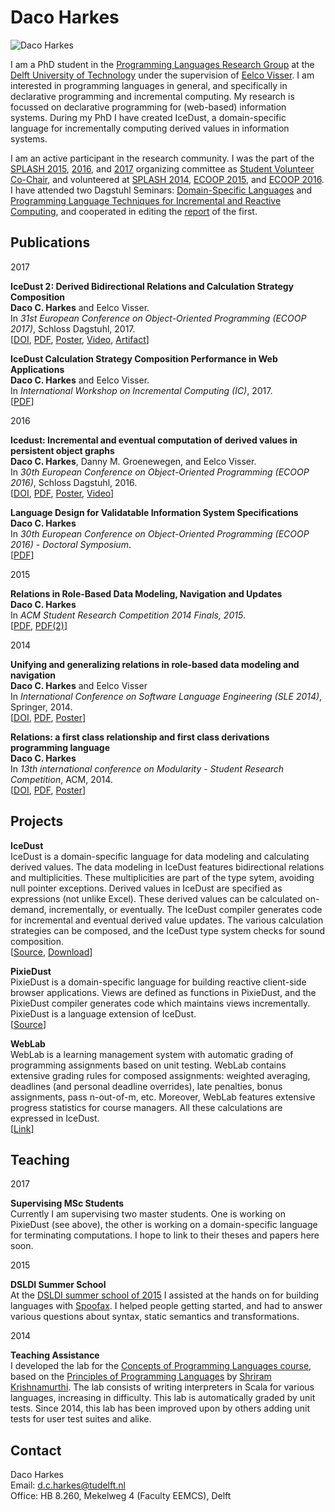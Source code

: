 # Daco Harkes

<div class='pull-right' markdown="1">

![Daco Harkes](https://avatars3.githubusercontent.com/u/3601775?s=200&u=7f768c577dd44784777ee5f29c1ab3be4fdc5b3d&v=4)

</div>

I am a PhD student in the [Programming Languages Research Group](http://eelcovisser.org/wiki/group) at the [Delft University of Technology](https://www.tudelft.nl/) under the supervision of [Eelco Visser](http://eelcovisser.org/).
I am interested in programming languages in general, and specifically in declarative programming and incremental computing.
My research is focussed on declarative programming for (web-based) information systems.
During my PhD I have created IceDust, a domain-specific language for incrementally computing derived values in information systems.

I am an active participant in the research community.
I was the part of the [SPLASH 2015](https://2015.splashcon.org), [2016](https://2016.splashcon.org), and [2017](https://2017.splashcon.org) organizing committee as [Student Volunteer Co-Chair](https://conf.researchr.org/profile/conf/dacoharkes), and volunteered at [SPLASH 2014](https://2014.splashcon.org), [ECOOP 2015](https://2015.ecoop.org/), and [ECOOP 2016](https://2016.ecoop.org/).
I have attended two Dagstuhl Seminars: [Domain-Specific Languages](http://www.dagstuhl.de/en/program/calendar/semhp/?semnr=15062) and [Programming Language Techniques for Incremental and Reactive Computing](http://www.dagstuhl.de/en/program/calendar/semhp/?semnr=16402), and cooperated in editing the [report](http://dx.doi.org/10.4230/DagRep.5.2.26) of the first.

## Publications

2017

__IceDust 2: Derived Bidirectional Relations and Calculation Strategy Composition__  
__Daco C. Harkes__ and Eelco Visser.  
In _31st European Conference on Object-Oriented Programming (ECOOP 2017)_, Schloss Dagstuhl, 2017.  
[[DOI](https://doi.org/10.4230/LIPIcs.ECOOP.2017.14),
 [PDF](http://drops.dagstuhl.de/opus/volltexte/2017/7251/pdf/LIPIcs-ECOOP-2017-14.pdf),
 [Poster](publications/poster-sen17.pdf),
 [Video](https://youtu.be/cNDH253BIGI),
 [Artifact](http://dx.doi.org/10.4230/DARTS.3.2.1)]

__IceDust Calculation Strategy Composition Performance in Web Applications__  
__Daco C. Harkes__ and Eelco Visser.  
In _International Workshop on Incremental Computing (IC)_, 2017.  
[[PDF](publications/IC17-IceDust.pdf)]

2016

__Icedust: Incremental and eventual computation of derived values in persistent object graphs__  
__Daco C. Harkes__, Danny M. Groenewegen, and Eelco Visser.  
In _30th European Conference on Object-Oriented Programming (ECOOP 2016)_, Schloss Dagstuhl, 2016.  
[[DOI](https://doi.org/10.4230/LIPIcs.ECOOP.2016.11),
 [PDF](http://drops.dagstuhl.de/opus/volltexte/2016/6105/pdf/LIPIcs-ECOOP-2016-11.pdf),
 [Poster](publications/poster-sen16.pdf),
 [Video](https://youtu.be/bp7eiihouEU)]

__Language Design for Validatable Information System Specifications__  
__Daco C. Harkes__  
In _30th European Conference on Object-Oriented Programming (ECOOP 2016) - Doctoral Symposium_.  
[[PDF](publications/ECOOP16-DocSym-IceDust.pdf)]

2015

__Relations in Role-Based Data Modeling, Navigation and Updates__  
__Daco C. Harkes__  
In _ACM Student Research Competition 2014 Finals, 2015_.  
[[PDF](http://src.acm.org/binaries/content/assets/src/2014/dacocharkes.pdf),
 [PDF(2)](publications/SRC-Finals15-Relations.pdf)]

2014

__Unifying and generalizing relations in role-based data modeling and navigation__  
__Daco C. Harkes__ and Eelco Visser  
In _International Conference on Software Language Engineering (SLE 2014)_, Springer, 2014.  
[[DOI](https://doi.org/10.1007/978-3-319-11245-9_14),
 [PDF](http://swerl.tudelft.nl/twiki/pub/Main/TechnicalReports/TUD-SERG-2014-023.pdf),
 [Poster](publications/poster-splash14.pdf)]

__Relations: a first class relationship and first class derivations programming language__  
__Daco C. Harkes__  
In _13th international conference on Modularity - Student Research Competition_, ACM, 2014.  
[[DOI](https://doi.org/10.1145/2584469.2584473),
 [PDF](publications/Modularity14-SRC-Relations.pdf),
 [Poster](publications/poster-modularity14-src.pdf)]


## Projects

__IceDust__  
IceDust is a domain-specific language for data modeling and calculating derived values.
The data modeling in IceDust features bidirectional relations and multiplicities.
These multiplicities are part of the type sytem, avoiding null pointer exceptions.
Derived values in IceDust are specified as expressions (not unlike Excel).
These derived values can be calculated on-demand, incrementally, or eventually.
The IceDust compiler generates code for incremental and eventual derived value updates.
The various calculation strategies can be composed, and the IceDust type system checks for sound composition.  
[[Source](https://github.com/MetaBorgCube/IceDust), 
 [Download](http://buildfarm.metaborg.org/job/metaborgcube/job/IceDust-EclipseGen/job/master/lastSuccessfulBuild/artifact/dist/eclipse/)]

__PixieDust__  
PixieDust is a domain-specific language for building reactive client-side browser applications.
Views are defined as functions in PixieDust, and the PixieDust compiler generates code which maintains views incrementally.
PixieDust is a language extension of IceDust.  
[[Source](https://github.com/MetaBorgCube/PixieDust)]

__WebLab__  
WebLab is a learning management system with automatic grading of programming assignments based on unit testing.
WebLab contains extensive grading rules for composed assignments: weighted averaging, deadlines (and personal deadline overrides), late penalties, bonus assignments, pass n-out-of-m, etc.
Moreover, WebLab features extensive progress statistics for course managers.
All these calculations are expressed in IceDust.  
[[Link](https://weblab.tudelft.nl/)]

## Teaching

2017

__Supervising MSc Students__  
Currently I am supervising two master students.
One is working on PixieDust (see above), the other is working on a domain-specific language for terminating computations.
I hope to link to their theses and papers here soon.

2015

__DSLDI Summer School__  
At the [DSLDI summer school of 2015](http://vjovanov.github.io/dsldi-summer-school/) I assisted at the hands on for building languages with [Spoofax](http://spoofax.org).
I helped people getting started, and had to answer various questions about syntax, static semantics and transformations.

2014

__Teaching Assistance__  
I developed the lab for the [Concepts of Programming Languages course](https://weblab.tudelft.nl/ti2606/), based on the [Principles of Programming Languages](http://cs.brown.edu/courses/cs173/2012/book/) by [Shriram Krishnamurthi](https://cs.brown.edu/~sk/).
The lab consists of writing interpreters in Scala for various languages, increasing in difficulty.
This lab is automatically graded by unit tests.
Since 2014, this lab has been improved upon by others adding unit tests for user test suites and alike. 




## Contact
Daco Harkes  
Email: d.c.harkes@tudelft.nl  
Office: HB 8.260, Mekelweg 4 (Faculty EEMCS), Delft
